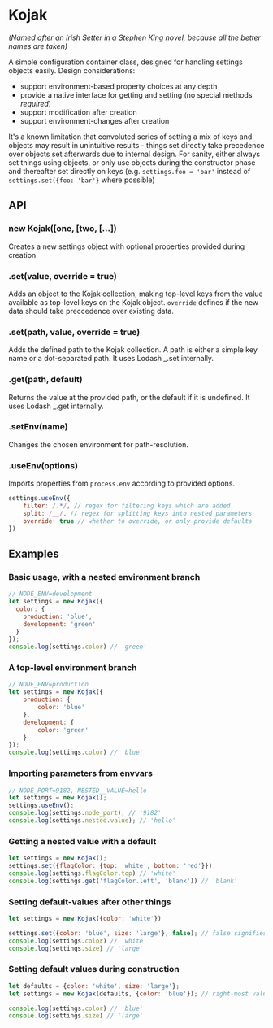 # Kojak

_(Named after an Irish Setter in a Stephen King novel, because all the better names are taken)_

A simple configuration container class, designed for handling settings objects easily. Design considerations:
* support environment-based property choices at any depth
* provide a native interface for getting and setting (no special methods *required*)
* support modification after creation
* support environment-changes after creation

It's a known limitation that convoluted series of setting a mix of keys and objects may result in unintuitive results - things set directly take precedence over objects set afterwards due to internal design. For sanity, either always set things using objects, or only use objects during the constructor phase and thereafter set directly on keys (e.g. `settings.foo = 'bar'` instead of `settings.set({foo: 'bar'}` where possible)

## API
### new Kojak([one, [two, [...])
Creates a new settings object with optional properties provided during creation

### .set(value, override = true)
Adds an object to the Kojak collection, making top-level keys from the value available as top-level keys on the Kojak object. `override` defines if the new data should take preccedence over existing data.

### .set(path, value, override = true)
Adds the defined path to the Kojak collection. A path is either a simple key name or a dot-separated path. It uses Lodash _.set internally.

### .get(path, default)
Returns the value at the provided path, or the default if it is undefined. It uses Lodash _.get internally.

### .setEnv(name)
Changes the chosen environment for path-resolution.

### .useEnv(options)
Imports properties from `process.env` according to provided options.
```javascript
settings.useEnv({
    filter: /.*/, // regex for filtering keys which are added
    split: /__/, // regex for splitting keys into nested parameters
    override: true // whether to override, or only provide defaults
})
```

## Examples
### Basic usage, with a nested environment branch
```javascript
// NODE_ENV=development
let settings = new Kojak({
  color: {
    production: 'blue',
    development: 'green'
  }
});
console.log(settings.color) // 'green'
```
### A top-level environment branch
```javascript
// NODE_ENV=production
let settings = new Kojak({
    production: {
        color: 'blue'
    },
    development: {
        color: 'green'
    }
});
console.log(settings.color) // 'blue'
```

### Importing parameters from envvars
```javascript
// NODE_PORT=9182, NESTED__VALUE=hello
let settings = new Kojak();
settings.useEnv();
console.log(settings.node_port); // '9182'
console.log(settings.nested.value); // 'hello'
```

### Getting a nested value with a default
```javascript
let settings = new Kojak();
settings.set({flagColor: {top: 'white', bottom: 'red'}})
console.log(settings.flagColor.top) // 'white'
console.log(settings.get('flagColor.left', 'blank')) // 'blank'
```

### Setting default-values after other things
```javascript
let settings = new Kojak({color: 'white'})

settings.set({color: 'blue', size: 'large'}, false); // false signifies it's a default
console.log(settings.color) // 'white'
console.log(settings.size) // 'large'
```

### Setting default values during construction
```javascript
let defaults = {color: 'white', size: 'large'};
let settings = new Kojak(defaults, {color: 'blue'}); // right-most values take precedence

console.log(settings.color) // 'blue'
console.log(settings.size) // 'large'
```
